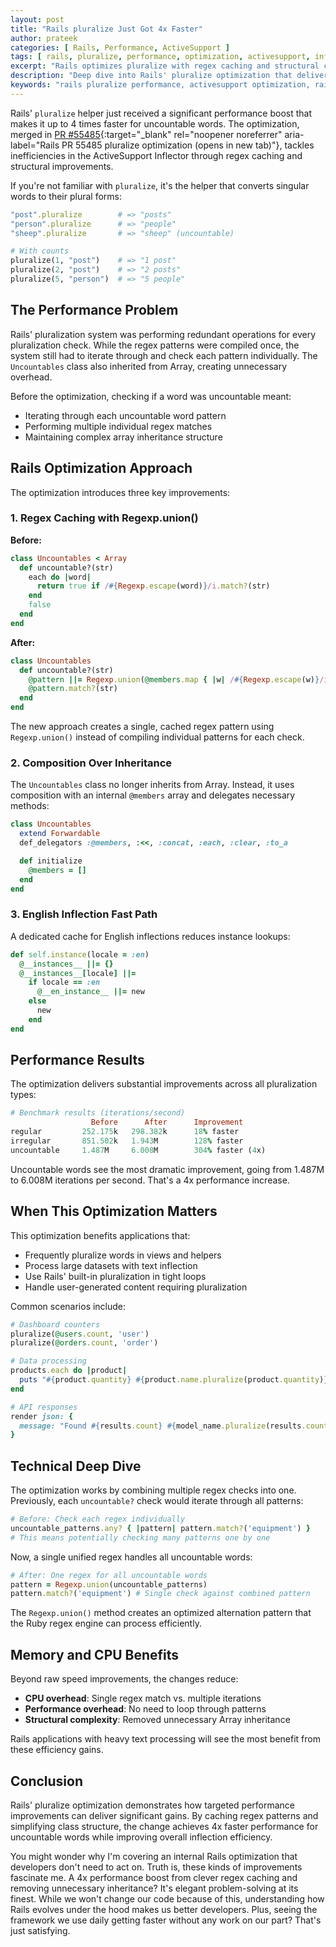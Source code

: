 ```yaml
---
layout: post
title: "Rails pluralize Just Got 4x Faster"
author: prateek
categories: [ Rails, Performance, ActiveSupport ]
tags: [ rails, pluralize, performance, optimization, activesupport, inflector ]
excerpt: "Rails optimizes pluralize with regex caching and structural changes, delivering up to 4x performance improvement for uncountable words"
description: "Deep dive into Rails' pluralize optimization that delivers 4x faster performance through regex caching and structural improvements to the Inflector system"
keywords: "rails pluralize performance, activesupport optimization, rails inflector speed, pluralize faster, rails performance improvement"
---
```


Rails' `pluralize` helper just received a significant performance boost that makes it up to 4 times faster for uncountable words. The optimization, merged in [PR #55485](https://github.com/rails/rails/pull/55485){:target="_blank" rel="noopener noreferrer" aria-label="Rails PR 55485 pluralize optimization (opens in new tab)"}, tackles inefficiencies in the ActiveSupport Inflector through regex caching and structural improvements.

If you're not familiar with `pluralize`, it's the helper that converts singular words to their plural forms:

```ruby
"post".pluralize        # => "posts"
"person".pluralize      # => "people"
"sheep".pluralize       # => "sheep" (uncountable)

# With counts
pluralize(1, "post")    # => "1 post"
pluralize(2, "post")    # => "2 posts"
pluralize(5, "person")  # => "5 people"
```

## The Performance Problem

Rails' pluralization system was performing redundant operations for every pluralization check. While the regex patterns were compiled once, the system still had to iterate through and check each pattern individually. The `Uncountables` class also inherited from Array, creating unnecessary overhead.

Before the optimization, checking if a word was uncountable meant:
- Iterating through each uncountable word pattern
- Performing multiple individual regex matches
- Maintaining complex array inheritance structure

## Rails Optimization Approach

The optimization introduces three key improvements:

### 1. Regex Caching with Regexp.union()

**Before:**
```ruby
class Uncountables < Array
  def uncountable?(str)
    each do |word|
      return true if /#{Regexp.escape(word)}/i.match?(str)
    end
    false
  end
end
```

**After:**
```ruby
class Uncountables
  def uncountable?(str)
    @pattern ||= Regexp.union(@members.map { |w| /#{Regexp.escape(w)}/i })
    @pattern.match?(str)
  end
end
```

The new approach creates a single, cached regex pattern using `Regexp.union()` instead of compiling individual patterns for each check.

### 2. Composition Over Inheritance

The `Uncountables` class no longer inherits from Array. Instead, it uses composition with an internal `@members` array and delegates necessary methods:

```ruby
class Uncountables
  extend Forwardable
  def_delegators :@members, :<<, :concat, :each, :clear, :to_a

  def initialize
    @members = []
  end
end
```

### 3. English Inflection Fast Path

A dedicated cache for English inflections reduces instance lookups:

```ruby
def self.instance(locale = :en)
  @__instances__ ||= {}
  @__instances__[locale] ||=
    if locale == :en
      @__en_instance__ ||= new
    else
      new
    end
end
```

## Performance Results

The optimization delivers substantial improvements across all pluralization types:

```ruby
# Benchmark results (iterations/second)
                  Before      After      Improvement
regular         252.175k   298.382k      18% faster
irregular       851.502k   1.943M        128% faster
uncountable     1.487M     6.008M        304% faster (4x)
```

Uncountable words see the most dramatic improvement, going from 1.487M to 6.008M iterations per second. That's a 4x performance increase.

## When This Optimization Matters

This optimization benefits applications that:
- Frequently pluralize words in views and helpers
- Process large datasets with text inflection
- Use Rails' built-in pluralization in tight loops
- Handle user-generated content requiring pluralization

Common scenarios include:
```ruby
# Dashboard counters
pluralize(@users.count, 'user')
pluralize(@orders.count, 'order')

# Data processing
products.each do |product|
  puts "#{product.quantity} #{product.name.pluralize(product.quantity)}"
end

# API responses
render json: {
  message: "Found #{results.count} #{model_name.pluralize(results.count)}"
}
```

## Technical Deep Dive

The optimization works by combining multiple regex checks into one. Previously, each `uncountable?` check would iterate through all patterns:

```ruby
# Before: Check each regex individually
uncountable_patterns.any? { |pattern| pattern.match?('equipment') }
# This means potentially checking many patterns one by one
```

Now, a single unified regex handles all uncountable words:

```ruby
# After: One regex for all uncountable words
pattern = Regexp.union(uncountable_patterns)
pattern.match?('equipment') # Single check against combined pattern
```

The `Regexp.union()` method creates an optimized alternation pattern that the Ruby regex engine can process efficiently.

## Memory and CPU Benefits

Beyond raw speed improvements, the changes reduce:
- **CPU overhead**: Single regex match vs. multiple iterations
- **Performance overhead**: No need to loop through patterns
- **Structural complexity**: Removed unnecessary Array inheritance

Rails applications with heavy text processing will see the most benefit from these efficiency gains.

## Conclusion

Rails' pluralize optimization demonstrates how targeted performance improvements can deliver significant gains. By caching regex patterns and simplifying class structure, the change achieves 4x faster performance for uncountable words while improving overall inflection efficiency.


You might wonder why I'm covering an internal Rails optimization that developers don't need to act on. Truth is, these kinds of improvements fascinate me. A 4x performance boost from clever regex caching and removing unnecessary inheritance? It's elegant problem-solving at its finest. While we won't change our code because of this, understanding how Rails evolves under the hood makes us better developers. Plus, seeing the framework we use daily getting faster without any work on our part? That's just satisfying.